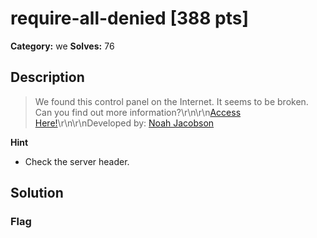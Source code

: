# require-all-denied [388 pts]

**Category:** we
**Solves:** 76

## Description
>We found this control panel on the Internet. It seems to be broken. Can you find out more information?\r\n\r\n[Access Here!](http://54.160.214.145:1337)\r\n\r\nDeveloped by: [Noah Jacobson](https://github.com/noahajac)

**Hint**
* Check the server header.

## Solution

### Flag

